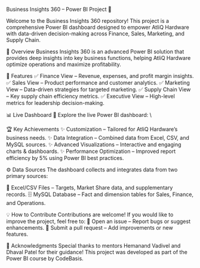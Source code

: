 Business Insights 360 – Power BI Project 🚀

Welcome to the Business Insights 360 repository! This project is a comprehensive Power BI dashboard designed to empower AtliQ Hardware with data-driven decision-making across Finance, Sales, Marketing, and Supply Chain.

📌 Overview
Business Insights 360 is an advanced Power BI solution that provides deep insights into key business functions, helping AtliQ Hardware optimize operations and maximize profitability.

🔹 Features
✅ Finance View – Revenue, expenses, and profit margin insights.
✅ Sales View – Product performance and customer analytics.
✅ Marketing View – Data-driven strategies for targeted marketing.
✅ Supply Chain View – Key supply chain efficiency metrics.
✅ Executive View – High-level metrics for leadership decision-making.

📊 Live Dashboard
🔗 Explore the live Power BI dashboard:
<a href = "https://app.powerbi.com/view?r=eyJrIjoiZDk0ZjhmOGEtNjllOC00MmU2LWJlYmItYzNjZDAzYTM3NzcyIiwidCI6ImM2ZTU0OWIzLTVmNDUtNDAzMi1hYWU5LWQ0MjQ0ZGM1YjJjNCJ9"> </a>\

🏆 Key Achievements
✨ Customization – Tailored for AtliQ Hardware’s business needs.
✨ Data Integration – Combined data from Excel, CSV, and MySQL sources.
✨ Advanced Visualizations – Interactive and engaging charts & dashboards.
✨ Performance Optimization – Improved report efficiency by 5% using Power BI best practices.

⚙️ Data Sources
The dashboard collects and integrates data from two primary sources:

📂 Excel/CSV Files – Targets, Market Share data, and supplementary records.
🗄️ MySQL Database – Fact and dimension tables for Sales, Finance, and Operations.

💡 How to Contribute
Contributions are welcome! If you would like to improve the project, feel free to:
📌 Open an issue – Report bugs or suggest enhancements.
📌 Submit a pull request – Add improvements or new features.

🙏 Acknowledgments
Special thanks to mentors Hemanand Vadivel and Dhaval Patel for their guidance!
This project was developed as part of the Power BI course by CodeBasis.
